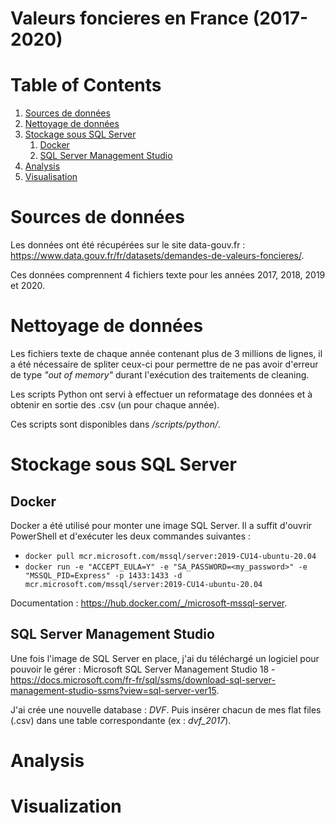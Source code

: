 # Valeurs foncieres en France (2017-2020)

# Table of Contents
1. [Sources de données](#sources)
2. [Nettoyage de données](#nettoyage)
3. [Stockage sous SQL Server](#SQL_Server)
    1.  [Docker](#Docker)
    2.  [SQL Server Management Studio](#SSMS)
4. [Analysis](#Analysis)
5. [Visualisation](#Visualisation)

# Sources de données <a name="sources"></a>

Les données ont été récupérées sur le site data-gouv.fr : https://www.data.gouv.fr/fr/datasets/demandes-de-valeurs-foncieres/.

Ces données comprennent 4 fichiers texte pour les années 2017, 2018, 2019 et 2020.

# Nettoyage de données <a name="nettoyage"></a>

Les fichiers texte de chaque année contenant plus de 3 millions de lignes, il a été nécessaire de spliter ceux-ci pour permettre de ne pas avoir d'erreur  de type *"out of memory"* durant l'exécution des traitements de cleaning.

Les scripts Python ont servi à effectuer un reformatage des données et à obtenir en sortie des .csv (un pour chaque année). 

Ces scripts sont disponibles dans */scripts/python/*.

# Stockage sous SQL Server <a name="SQL_Server"></a>

## Docker <a name="Docker"></a>

Docker a été utilisé pour monter une image SQL Server. Il a suffit d'ouvrir PowerShell et d'exécuter les deux commandes suivantes : 
- ```docker pull mcr.microsoft.com/mssql/server:2019-CU14-ubuntu-20.04```
- ```docker run -e "ACCEPT_EULA=Y" -e "SA_PASSWORD=<my_password>" -e "MSSQL_PID=Express" -p 1433:1433 -d mcr.microsoft.com/mssql/server:2019-CU14-ubuntu-20.04```

Documentation : https://hub.docker.com/_/microsoft-mssql-server.

## SQL Server Management Studio <a name="SSMS"></a>

Une fois l'image de SQL Server en place, j'ai du téléchargé un logiciel pour pouvoir le gérer : Microsoft SQL Server Management Studio 18 - https://docs.microsoft.com/fr-fr/sql/ssms/download-sql-server-management-studio-ssms?view=sql-server-ver15.

J'ai crée une nouvelle database : *DVF*. Puis insérer chacun de mes flat files (.csv) dans une table correspondante (ex : *dvf_2017*).

# Analysis

# Visualization 

